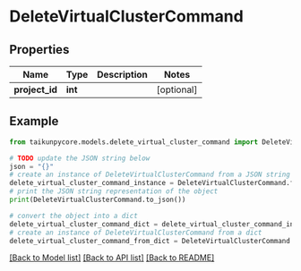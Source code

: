 # DeleteVirtualClusterCommand


## Properties

Name | Type | Description | Notes
------------ | ------------- | ------------- | -------------
**project_id** | **int** |  | [optional] 

## Example

```python
from taikunpycore.models.delete_virtual_cluster_command import DeleteVirtualClusterCommand

# TODO update the JSON string below
json = "{}"
# create an instance of DeleteVirtualClusterCommand from a JSON string
delete_virtual_cluster_command_instance = DeleteVirtualClusterCommand.from_json(json)
# print the JSON string representation of the object
print(DeleteVirtualClusterCommand.to_json())

# convert the object into a dict
delete_virtual_cluster_command_dict = delete_virtual_cluster_command_instance.to_dict()
# create an instance of DeleteVirtualClusterCommand from a dict
delete_virtual_cluster_command_from_dict = DeleteVirtualClusterCommand.from_dict(delete_virtual_cluster_command_dict)
```
[[Back to Model list]](../README.md#documentation-for-models) [[Back to API list]](../README.md#documentation-for-api-endpoints) [[Back to README]](../README.md)


